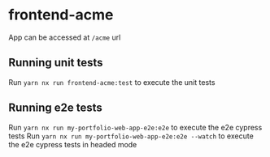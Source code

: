 # frontend-acme

App can be accessed at `/acme` url

## Running unit tests

Run `yarn nx run frontend-acme:test` to execute the unit tests

## Running e2e tests

Run `yarn nx run my-portfolio-web-app-e2e:e2e` to execute the e2e cypress tests
Run `yarn nx run my-portfolio-web-app-e2e:e2e --watch` to execute the e2e cypress tests in headed mode
